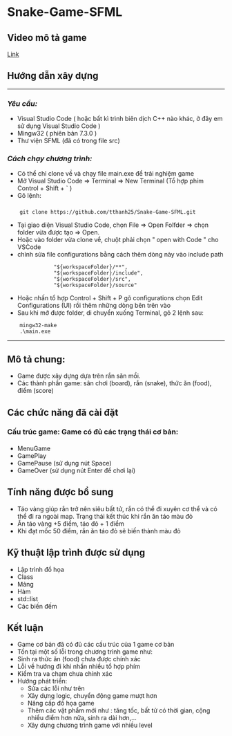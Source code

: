 # **Snake-Game-SFML**
## **Video mô tả game**
[Link]()

## **Hướng dẫn xây dựng**
---
### *Yêu cầu:*
* Visual Studio Code ( hoặc bất kì trình biên dịch C++ nào khác, ở đây em sử dụng Visual Studio Code ) 
* Mingw32 ( phiên bản 7.3.0 )
* Thư viện SFML (đã có trong file src)
### *Cách chạy chương trình:* 
* Có thể chỉ clone về và chạy file main.exe để trải nghiệm game
* Mở Visual Studio Code => Terminal => New Terminal (Tổ hợp phím Control + Shift + ` )
* Gõ lệnh: 
###
``` 
    git clone https://github.com/tthanh25/Snake-Game-SFML.git
```
* Tại giao diện Visual Studio Code, chọn File => Open Folfder => chọn      folder vừa được tạo => Open.
* Hoặc vào folder vừa clone về, chuột phải chọn " open with Code " cho VSCode
* chỉnh sửa file configurations bằng cách thêm dòng này vào include path
 ```
                "${workspaceFolder}/**",
                "${workspaceFolder}/include",
                "${workspaceFolder}/src",
                "${workspaceFolder}/source"
 ```
* Hoặc nhấn tổ hợp Control + Shift + P gõ configurations chọn Edit Configurations (UI) rồi thêm những dòng bên trên vào
* Sau khi mở được folder, di chuyển xuống Terminal, gõ 2 lệnh sau:
```
    mingw32-make
    .\main.exe
```
---
## **Mô tả chung:**
* Game được xây dựng dựa trên rắn săn mồi.
* Các thành phần game: sân chơi (board), rắn (snake), thức ăn (food), điểm (score)
## **Các chức năng đã cài đặt**
### Cấu trúc game: Game có đủ các trạng thái cơ bản:
####
* MenuGame
* GamePlay
* GamePause (sử dụng nút Space)
* GameOver (sử dụng nút Enter để chơi lại)
## Tính năng được bổ sung
* Táo vàng giúp rắn trở nên siêu bất tử, rắn có thể đi xuyên cơ thể và có thể đi ra ngoài map. Trạng thái kết thúc khi rắn ăn táo màu đỏ
* Ăn táo vàng +5 điểm, táo đỏ + 1 điểm
* Khi đạt mốc 50 điểm, rắn ăn táo đỏ sẽ biến thành màu đỏ
## **Kỹ thuật lập trình được sử dụng**
* Lập trình đồ họa
* Class
* Mảng
* Hàm
* std::list
* Các biến đếm
## **Kết luận**
* Game cơ bản đã có đủ các cấu trúc của 1 game cơ bản
* Tồn tại một số lỗi trong chương trình game như:
* Sinh ra thức ăn (food) chưa được chính xác
* Lỗi về hướng đi khi nhấn nhiều tổ hợp phím
* Kiểm tra va chạm chưa chính xác
* Hướng phát triển:
	* Sửa các lỗi như trên
	* Xây dựng logic, chuyển động game mượt hơn
	* Nâng cấp đồ họa game
	* Thêm các vật phẩm mới như : tăng tốc, bất tử có thời gian, cộng nhiều điểm hơn nữa, sinh ra dài hơn,...
  * Xây dựng chương trình game với nhiều level
